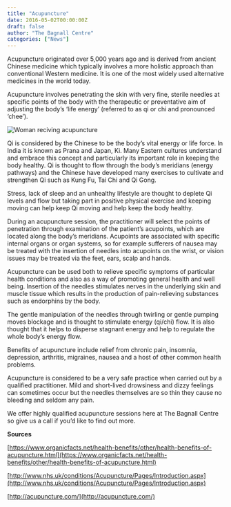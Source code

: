 ```yaml
---
title: "Acupuncture"
date: 2016-05-02T00:00:00Z
draft: false
author: "The Bagnall Centre"
categories: ["News"]
---
```


Acupuncture originated over 5,000 years ago and is derived from ancient Chinese medicine which typically involves a more holistic approach than conventional Western medicine. It is one of the most widely used alternative medicines in the world today.

Acupuncture involves penetrating the skin with very fine, sterile needles at specific points of the body with the therapeutic or preventative aim of adjusting the body’s ‘life energy’ (referred to as qi or chi and pronounced ‘chee’).

![Woman reciving acupuncture](/uploads/acupuncture.jpg)

Qi is considered by the Chinese to be the body’s vital energy or life force. In India it is known as Prana and Japan, Ki. Many Eastern cultures understand and embrace this concept and particularly its important role in keeping the body healthy. Qi is thought to flow through the body’s meridians (energy pathways) and the Chinese have developed many exercises to cultivate and strengthen Qi such as Kung Fu, Tai Chi and Qi Gong.

Stress, lack of sleep and an unhealthy lifestyle are thought to deplete Qi levels and flow but taking part in positive physical exercise and keeping moving can help keep Qi moving and help keep the body healthy.

During an acupuncture session, the practitioner will select the points of penetration through examination of the patient’s acupoints, which are located along the body’s meridians.  Acupoints are associated with specific internal organs or organ systems, so for example sufferers of nausea may be treated with the insertion of needles into acupoints on the wrist, or vision issues may be treated via the feet, ears, scalp and hands.

Acupuncture can be used both to relieve specific symptoms of particular health conditions and also as a way of promoting general health and well being. Insertion of the needles stimulates nerves in the underlying skin and muscle tissue which results in the production of pain-relieving substances such as endorphins by the body.

The gentle manipulation of the needles through twirling or gentle pumping moves blockage and is thought to stimulate energy (qi/chi) flow. It is also thought that it helps to disperse stagnant energy and help to regulate the whole body’s energy flow.

Benefits of acupuncture include relief from chronic pain, insomnia, depression, arthritis, migraines, nausea and a host of other common health problems.

Acupuncture is considered to be a very safe practice when carried out by a qualified practitioner. Mild and short-lived drowsiness and dizzy feelings can sometimes occur but the needles themselves are so thin they cause no bleeding and seldom any pain.

We offer highly qualified acupuncture sessions here at The Bagnall Centre so give us a call if you’d like to find out more.

**Sources**

[https://www.organicfacts.net/health-benefits/other/health-benefits-of-acupuncture.html](https://www.organicfacts.net/health-benefits/other/health-benefits-of-acupuncture.html)

[http://www.nhs.uk/conditions/Acupuncture/Pages/Introduction.aspx](http://www.nhs.uk/conditions/Acupuncture/Pages/Introduction.aspx)

[http://acupuncture.com/](http://acupuncture.com/)